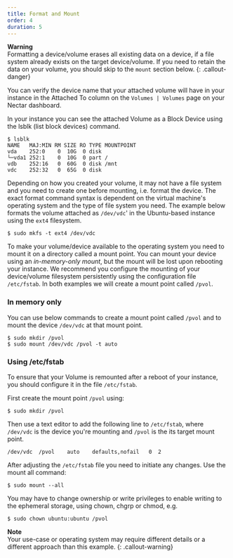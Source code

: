 ```yaml
---
title: Format and Mount
order: 4
duration: 5
---
```


**Warning**  
Formatting a device/volume erases all existing data on a device, if a file system already exists on the target device/volume. If you need to retain the data on your volume, you should skip to the `mount` section below.
{: .callout-danger}

You can verify the device name that your attached volume will have in your instance in the Attached To column on the `Volumes | Volumes` page on your Nectar dashboard. 

In your instance you can see the attached Volume as a Block Device using the lsblk (list block devices) command. 

```
$ lsblk
NAME   MAJ:MIN RM SIZE RO TYPE MOUNTPOINT
vda    252:0    0  10G  0 disk
└─vda1 252:1    0  10G  0 part /
vdb    252:16   0  60G  0 disk /mnt
vdc    252:32   0  65G  0 disk
```

Depending on how you created your volume, it may not have a file system and you need to create one before mounting, i.e. format the device. The exact format command syntax is dependent on the virtual machine's operating system and the type of file system you need. The example below formats the volume attached as `/dev/vdc`' in the Ubuntu-based instance using the `ext4` filesystem. 

```
$ sudo mkfs -t ext4 /dev/vdc
```

To make your volume/device available to the operating system you need to mount it on a directory called a mount point. You can mount your device using an *in-memory-only mount*, but the mount will be lost upon rebooting your instance. We recommend you configure the mounting of your device/volume filesystem persistently using the configuration file `/etc/fstab`. In both examples we will create a mount point called `/pvol`.

### In memory only 

You can use below commands to create a mount point called `/pvol` and  to mount the device `/dev/vdc` at that mount point.

```
$ sudo mkdir /pvol
$ sudo mount /dev/vdc /pvol -t auto
```

### Using /etc/fstab 

 To ensure that your Volume is remounted after a reboot of your instance, you should configure it in the file `/etc/fstab`. 

First create the mount point `/pvol` using:

```
$ sudo mkdir /pvol
```

Then use a text editor to add the following line to `/etc/fstab`, where `/dev/vdc` is the device you're mounting and `/pvol` is the its target mount point.

```
/dev/vdc  /pvol    auto    defaults,nofail   0  2
```

After adjusting the `/etc/fstab` file you need to initiate any changes. Use the mount all command:

```
$ sudo mount --all
```

You may have to change ownership or write privileges to enable writing to the ephemeral storage, using chown, chgrp or chmod, e.g.

```
$ sudo chown ubuntu:ubuntu /pvol
```

**Note**  
Your use-case or operating system may require different details or a different approach than this example.
{: .callout-warning}
